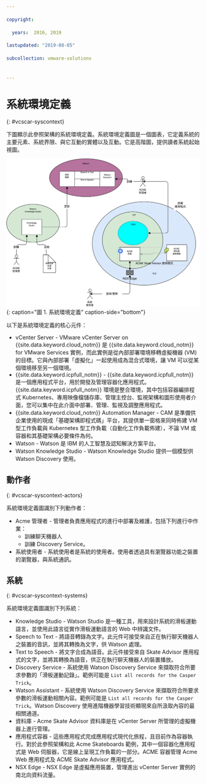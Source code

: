 ```yaml
---

copyright:

  years:  2016, 2019

lastupdated: "2019-08-05"

subcollection: vmware-solutions


---
```


# 系統環境定義
{: #vcscar-syscontext}

下圖顯示此參照架構的系統環境定義。系統環境定義圖是一個圖表，它定義系統的主要元素、系統界限、與它互動的實體以及互動。它是高階圖，提供讀者系統起始視圖。

![系統環境定義](../../images/vcscar-system-context.svg "系統環境定義"){: caption="圖 1. 系統環境定義" caption-side="bottom"}

以下是系統環境定義的核心元件：
- vCenter Server - VMware vCenter Server on {{site.data.keyword.cloud_notm}} 是 {{site.data.keyword.cloud_notm}} for VMware Services 實例，而此實例是從內部部署環境移轉虛擬機器 (VM) 的目標。它與內部部署「虛擬化」一起使用成為混合式環境，讓 VM 可以從某個環境移至另一個環境。
- {{site.data.keyword.icpfull_notm}} - {{site.data.keyword.icpfull_notm}} 是一個應用程式平台，用於開發及管理容器化應用程式。{{site.data.keyword.icpfull_notm}} 環境是整合環境，其中包括容器編排程式 Kubernetes、專用映像檔儲存庫、管理主控台、監視架構和圖形使用者介面，您可以集中在此介面中部署、管理、監視及調整應用程式。
- {{site.data.keyword.cloud_notm}} Automation Manager - CAM 是準備供企業使用的現成「基礎架構即程式碼」平台，其提供單一窗格來同時佈建 VM 型工作負載與 Kubernetes 型工作負載（自動化工作負載佈建），不論 VM 或容器和其基礎架構必要條件為何。
- Watson - Watson 是 IBM 的人工智慧及認知解決方案平台。
- Watson Knowledge Studio - Watson Knowledge Studio 提供一個模型供 Watson Discovery 使用。

## 動作者
{: #vcscar-syscontext-actors}

系統環境定義圖識別下列動作者：
* Acme 管理者 - 管理者負責應用程式的進行中部署及維護，包括下列進行中作業：
  - 訓練聊天機器人
  - 訓練 Discovery Service。
* 系統使用者 - 系統使用者是系統的使用者。使用者透過具有瀏覽器功能之裝置的瀏覽器，與系統通訊。

## 系統
{: #vcscar-syscontext-systems}

系統環境定義圖識別下列系統：
* Knowledge Studio - Watson Studio 是一種工具，用來設計系統的滑板運動語言，並使用此語言從實作滑板運動語言的 Web 中辨識文件。
* Speech to Text - 將語音轉錄為文字。此元件可接受來自正在執行聊天機器人之裝置的音訊，並將其轉換為文字，供 Watson 處理。
* Text to Speech - 將文字合成為語音。此元件接受來自 Skate Advisor 應用程式的文字，並將其轉換為語音，供正在執行聊天機器人的裝置播放。
* Discovery Service - 系統使用 Watson Discovery Service 來擷取符合所要求參數的「滑板運動記錄」。範例可能是 `List all records for the Casper Trick`。
* Watson Assistant - 系統使用 Watson Discovery Service 來擷取符合所要求參數的滑板運動相關內容。範例可能是 `List all records for the Casper Trick`。Watson Discovery 使用進階機器學習技術顯現來自所汲取內容的最相關通道。
* 資料庫 - Acme Skate Advisor 資料庫是在 vCenter Server 所管理的虛擬機器上進行管理。
* 應用程式容器 - 這些應用程式完成應用程式現代化旅程，且目前作為容器執行。對於此參照架構和此 Acme Skateboards 範例，其中一個容器化應用程式是 Web 伺服器，它是線上呈現工作負載的一部分。ACME 容器管理 Acme Web 應用程式及 ACME Skate Advisor 應用程式。
* NSX Edge - NSX Edge 是虛擬應用裝置，管理進出 vCenter Server 實例的南北向資料流量。
